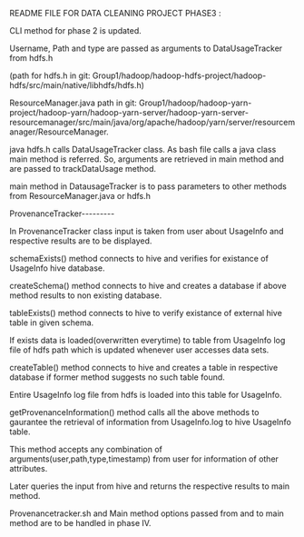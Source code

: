 README FILE FOR DATA CLEANING PROJECT PHASE3 :

CLI method for phase 2 is updated.

Username, Path and type are passed as arguments to DataUsageTracker from hdfs.h 

(path for hdfs.h in git: Group1/hadoop/hadoop-hdfs-project/hadoop-hdfs/src/main/native/libhdfs/hdfs.h) 

ResourceManager.java path in git: Group1/hadoop/hadoop-yarn-project/hadoop-yarn/hadoop-yarn-server/hadoop-yarn-server-resourcemanager/src/main/java/org/apache/hadoop/yarn/server/resourcemanager/ResourceManager.

java hdfs.h calls DataUsageTracker class. As bash file calls a java class main method is referred. So, arguments are retrieved in main method and are passed to trackDataUsage method. 

main method in DatausageTracker is to pass parameters to other methods from ResourceManager.java or hdfs.h 

ProvenanceTracker--------- 

In ProvenanceTracker class input is taken from user about UsageInfo and respective results are to be displayed. 

schemaExists() method connects to hive and verifies for existance of UsageInfo hive database. 

createSchema() method connects to hive and creates a database if above method results to non existing database. 

tableExists() method connects to hive to verify existance of external hive table in given schema. 

If exists data is loaded(overwritten everytime) to table from UsageInfo log file of hdfs path which is updated whenever user accesses data sets. 

createTable() method connects to hive and creates a table in respective database if former method suggests no such table found. 

Entire UsageInfo log file from hdfs is loaded into this table for UsageInfo. 

getProvenanceInformation() method calls all the above methods to gaurantee the retrieval of information from UsageInfo.log to hive UsageInfo table. 

This method accepts any combination of arguments(user,path,type,timestamp) from user for information of other attributes. 

Later queries the input from hive and returns the respective results to main method.

Provenancetracker.sh and Main method options passed from and to main method are to be handled in phase IV.
